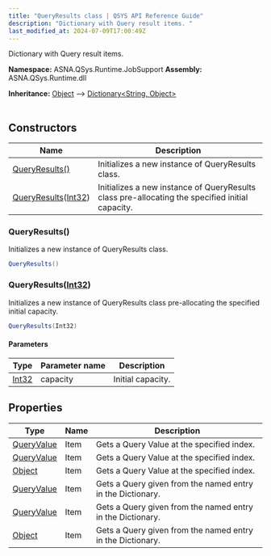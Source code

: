 ```yaml
---
title: "QueryResults class | QSYS API Reference Guide"
description: "Dictionary with Query result items. "
last_modified_at: 2024-07-09T17:00:49Z
---
```


Dictionary with Query result items.

**Namespace:** ASNA.QSys.Runtime.JobSupport
**Assembly:** ASNA.QSys.Runtime.dll

**Inheritance:** [Object](https://docs.microsoft.com/en-us/dotnet/api/system.object) --> [Dictionary\<String, Object\>](https://learn.microsoft.com/en-us/dotnet/api/system.collections.generic.dictionary-2?view=net-8.0)
<br>
<br>

## Constructors

| Name | Description |
| --- | --- |
| [QueryResults()](#queryresults) | Initializes a new instance of QueryResults class.
| [QueryResults](#queryresultsint32)([Int32](https://docs.microsoft.com/en-us/dotnet/api/system.int32)) | Initializes a new instance of QueryResults class pre-allocating the specified initial capacity.

### QueryResults()

Initializes a new instance of QueryResults class.

```cs
QueryResults()
```

### QueryResults([Int32](https://docs.microsoft.com/en-us/dotnet/api/system.int32))

Initializes a new instance of QueryResults class pre-allocating the specified initial capacity.

```cs
QueryResults(Int32)
```

#### Parameters

| Type | Parameter name | Description
| --- | --- | ---
| [Int32](https://docs.microsoft.com/en-us/dotnet/api/system.int32) | capacity | Initial capacity.

## Properties

| Type | Name | Description
| --- | --- | --- 
| [QueryValue](/reference/runtime/qsys-runtime-job-support/query-value.html) | Item | Gets a Query Value at the specified index. |
| [QueryValue](/reference/runtime/qsys-runtime-job-support/query-value.html) | Item | Gets a Query Value at the specified index. |
| [Object](https://docs.microsoft.com/en-us/dotnet/api/system.object) | Item | Gets a Query Value at the specified index. |
| [QueryValue](/reference/runtime/qsys-runtime-job-support/query-value.html) | Item | Gets a Query given from the named entry in the Dictionary. |
| [QueryValue](/reference/runtime/qsys-runtime-job-support/query-value.html) | Item | Gets a Query given from the named entry in the Dictionary. |
| [Object](https://docs.microsoft.com/en-us/dotnet/api/system.object) | Item | Gets a Query given from the named entry in the Dictionary. |
